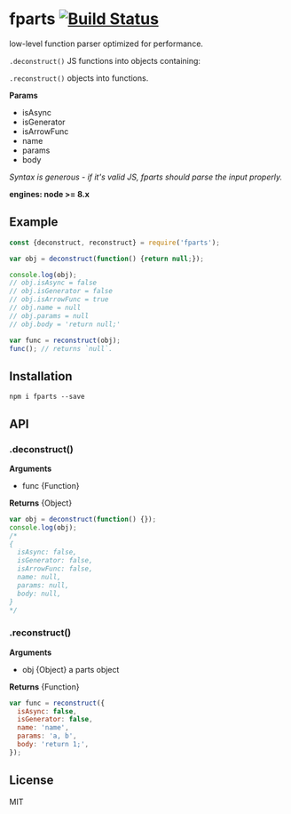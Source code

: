 # fparts [![Build Status](https://travis-ci.org/iamdevonbutler/fparts.svg?branch=master)](https://travis-ci.org/iamdevonbutler/fparts)

low-level function parser optimized for performance.

`.deconstruct()` JS functions into objects containing:

`.reconstruct()` objects into functions.

 **Params**
- isAsync
- isGenerator
- isArrowFunc
- name
- params
- body

*Syntax is generous - if it's valid JS, fparts should parse the input properly.*

**engines: node >= 8.x**

## Example

```javascript
const {deconstruct, reconstruct} = require('fparts');

var obj = deconstruct(function() {return null;});

console.log(obj);
// obj.isAsync = false
// obj.isGenerator = false
// obj.isArrowFunc = true
// obj.name = null
// obj.params = null
// obj.body = 'return null;'

var func = reconstruct(obj);
func(); // returns `null`.

```

## Installation

```
npm i fparts --save
```

## API

### .deconstruct()

**Arguments**

- func {Function}

**Returns** {Object}

```javascript
var obj = deconstruct(function() {});
console.log(obj);
/*
{
  isAsync: false,
  isGenerator: false,
  isArrowFunc: false,
  name: null,
  params: null,
  body: null,
}
*/
```

### .reconstruct()

**Arguments**

- obj {Object} a parts object

**Returns** {Function}

```javascript
var func = reconstruct({
  isAsync: false,
  isGenerator: false,
  name: 'name',
  params: 'a, b',
  body: 'return 1;',
});
```

## License
MIT

